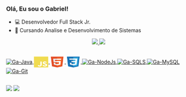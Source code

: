 ### Olá, Eu sou o Gabriel!

- 💻 Desenvolvedor Full Stack Jr.
- 📖 Cursando Analise e Desenvolvimento de Sistemas


<div align="center">
  <a href="https://github.com/gabrielGoncalves159">
  <img height="170em" src="https://github-readme-stats.vercel.app/api?username=gabrielGoncalves159&show_icons=true&theme=dracula&include_all_commits=true&count_private=true"/>
  <img height="170em" src="https://github-readme-stats.vercel.app/api/top-langs/?username=gabrielGoncalves159&layout=compact&langs_count=7&theme=dracula"/>
</div>
  
##  
  
<div>
  <img align="center" alt="Ga-Java" height="30" width="40" src="https://cdn.jsdelivr.net/gh/devicons/devicon/icons/java/java-original.svg" />
  <img align="center" alt="Ga-Js" height="30" width="40" src="https://raw.githubusercontent.com/devicons/devicon/master/icons/javascript/javascript-plain.svg">
  <img align="center" alt="Ga-HTML" height="30" width="40" src="https://raw.githubusercontent.com/devicons/devicon/master/icons/html5/html5-original.svg">
  <img align="center" alt="Ga-CSS" height="30" width="40" src="https://raw.githubusercontent.com/devicons/devicon/master/icons/css3/css3-original.svg">
  <img align="center" alt="Ga-NodeJs" height="30" width="40" src="https://cdn.jsdelivr.net/gh/devicons/devicon/icons/nodejs/nodejs-plain.svg" />
  <img align="center" alt="Ga-SQLS" height="30" width="40" src="https://cdn.jsdelivr.net/gh/devicons/devicon/icons/microsoftsqlserver/microsoftsqlserver-plain-wordmark.svg" />
  <img align="center" alt="Ga-MySQL" height="30" width="40" src="https://cdn.jsdelivr.net/gh/devicons/devicon/icons/mysql/mysql-original-wordmark.svg" />
  <img align="center" alt="Ga-Git" height="30" width="40" src="https://cdn.jsdelivr.net/gh/devicons/devicon/icons/git/git-plain.svg" />
</div>
  
##
<div>
  <a href="www.linkedin.com/in/gabriel-gonçalves-1611b4174" target="_blank"><img src="https://img.shields.io/badge/LinkedIn-0077B5?style=for-the-badge&logo=linkedin&logoColor=white" target="_blank"></a> 
  <a href="ga.goncalves159753@gmail.com" target="_blank"><img src="https://img.shields.io/badge/Gmail-D14836?style=for-the-badge&logo=gmail&logoColor=white" target="_blank"></a>
</div>
